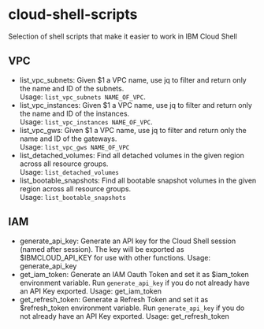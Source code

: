 # cloud-shell-scripts
Selection of shell scripts that make it easier to work in IBM Cloud Shell 

## VPC 

 - list_vpc_subnets: Given $1 a VPC name, use jq to filter and return only the name and ID of the subnets.  
   Usage: `list_vpc_subnets NAME_OF_VPC`.
 - list_vpc_instances:  Given $1 a VPC name, use jq to filter and return only the name and ID of the instances.   
   Usage: `list_vpc_instances NAME_OF_VPC`.
 - list_vpc_gws: Given $1 a VPC name, use jq to filter and return only the name and ID of the gateways.  
   Usage: `list_vpc_gws NAME_OF_VPC`
 - list_detached_volumes: Find all detached volumes in the given region across all resource groups.  
   Usage: `list_detached_volumes`
 - list_bootable_snapshots: Find all bootable snapshot volumes in the given region across all resource groups.  
   Usage: `list_bootable_snapshots`

## IAM 

 - generate_api_key: Generate an API key for the Cloud Shell session (named after session). The key will be exported as $IBMCLOUD_API_KEY for use with other functions.
   Usage: generate_api_key 
 - get_iam_token: Generate an IAM Oauth Token and set it as $iam_token environment variable. Run `generate_api_key` if you do not already have an API Key exported.
   Usage: get_iam_token 
 - get_refresh_token: Generate a Refresh Token and set it as $refresh_token environment variable. Run `generate_api_key` if you do not already have an API Key exported.
   Usage: get_refresh_token 
